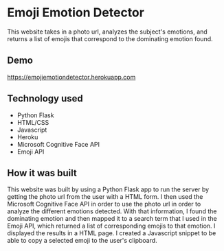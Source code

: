 # Emoji Emotion Detector
This website takes in a photo url, analyzes the subject's emotions, and returns a list of emojis that correspond to the dominating emotion found. 
## Demo
https://emojiemotiondetector.herokuapp.com
## Technology used
* Python Flask
* HTML/CSS
* Javascript
* Heroku
* Microsoft Cognitive Face API
* Emoji API

## How it was built
This website was built by using a Python Flask app to run the server by getting the photo url from the user with a HTML form. I then used the Microsoft Cognitive Face API in order to use the photo url in order to analyze the different emotions detected. With that information, I found the dominating emotion and then mapped it to a search term that I used in the Emoji API, which returned a list of corresponding emojis to that emotion. I displayed the results in a HTML page. I created a Javascript snippet to be able to copy a selected emoji to the user's clipboard.  